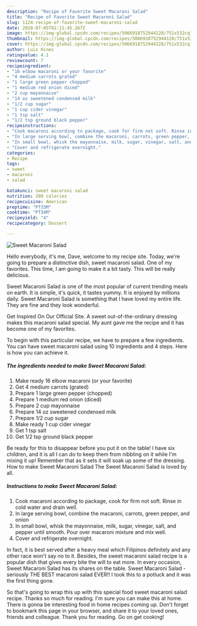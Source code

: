 ```yaml
---
description: "Recipe of Favorite Sweet Macaroni Salad"
title: "Recipe of Favorite Sweet Macaroni Salad"
slug: 1124-recipe-of-favorite-sweet-macaroni-salad
date: 2020-07-05T02:11:45.267Z
image: https://img-global.cpcdn.com/recipes/5066918752944128/751x532cq70/sweet-macaroni-salad-recipe-main-photo.jpg
thumbnail: https://img-global.cpcdn.com/recipes/5066918752944128/751x532cq70/sweet-macaroni-salad-recipe-main-photo.jpg
cover: https://img-global.cpcdn.com/recipes/5066918752944128/751x532cq70/sweet-macaroni-salad-recipe-main-photo.jpg
author: Luis Hines
ratingvalue: 4.1
reviewcount: 7
recipeingredient:
- "16 elbow macaroni or your favorite"
- "4 medium carrots grated"
- "1 large green pepper chopped"
- "1 medium red onion diced"
- "2 cup mayonnaise"
- "14 oz sweetened condensed milk"
- "1/2 cup sugar"
- "1 cup cider vinegar"
- "1 tsp salt"
- "1/2 tsp ground black pepper"
recipeinstructions:
- "Cook macaroni according to package, cook for firm not soft. Rinse in cold water and drain well."
- "In large serving bowl, combine the macaroni, carrots, green pepper, and onion"
- "In small bowl, whisk the mayonnaise, milk, sugar, vinegar, salt, and pepper until smooth. Pour over macaroni mixture and mix well."
- "Cover and refrigerate overnight."
categories:
- Recipe
tags:
- sweet
- macaroni
- salad

katakunci: sweet macaroni salad 
nutrition: 209 calories
recipecuisine: American
preptime: "PT33M"
cooktime: "PT34M"
recipeyield: "4"
recipecategory: Dessert

---
```



![Sweet Macaroni Salad](https://img-global.cpcdn.com/recipes/5066918752944128/751x532cq70/sweet-macaroni-salad-recipe-main-photo.jpg)

Hello everybody, it's me, Dave, welcome to my recipe site. Today, we're going to prepare a distinctive dish, sweet macaroni salad. One of my favorites. This time, I am going to make it a bit tasty. This will be really delicious.

Sweet Macaroni Salad is one of the most popular of current trending meals on earth. It is simple, it's quick, it tastes yummy. It is enjoyed by millions daily. Sweet Macaroni Salad is something that I have loved my entire life. They are fine and they look wonderful.

Get Inspired On Our Official Site. A sweet out-of-the-ordinary dressing makes this macaroni salad special. My aunt gave me the recipe and it has become one of my favorites.


To begin with this particular recipe, we have to prepare a few ingredients. You can have sweet macaroni salad using 10 ingredients and 4 steps. Here is how you can achieve it.

<!--inarticleads1-->

##### The ingredients needed to make Sweet Macaroni Salad:

1. Make ready 16 elbow macaroni (or your favorite)
1. Get 4 medium carrots (grated)
1. Prepare 1 large green pepper (chopped)
1. Prepare 1 medium red onion (diced)
1. Prepare 2 cup mayonnaise
1. Prepare 14 oz sweetened condensed milk
1. Prepare 1/2 cup sugar
1. Make ready 1 cup cider vinegar
1. Get 1 tsp salt
1. Get 1/2 tsp ground black pepper


Be ready for this to disappear before you put it on the table! I have six children, and it is all I can do to keep them from nibbling on it while I&#39;m mixing it up! Remember that as it sets it will soak up some of the dressing. How to make Sweet Macaroni Salad The Sweet Macaroni Salad is loved by all. 

<!--inarticleads2-->

##### Instructions to make Sweet Macaroni Salad:

1. Cook macaroni according to package, cook for firm not soft. Rinse in cold water and drain well.
1. In large serving bowl, combine the macaroni, carrots, green pepper, and onion
1. In small bowl, whisk the mayonnaise, milk, sugar, vinegar, salt, and pepper until smooth. Pour over macaroni mixture and mix well.
1. Cover and refrigerate overnight.


In fact, it is best served after a heavy meal which Filipinos definitely and any other race won&#39;t say no to it. Besides, the sweet macaroni salad recipe is a popular dish that gives every bite the will to eat more. In every occasion, Sweet Macaroni Salad has its shares on the table. Sweet Macaroni Salad - seriously THE BEST macaroni salad EVER!! I took this to a potluck and it was the first thing gone. 

So that's going to wrap this up with this special food sweet macaroni salad recipe. Thanks so much for reading. I'm sure you can make this at home. There is gonna be interesting food in home recipes coming up. Don't forget to bookmark this page in your browser, and share it to your loved ones, friends and colleague. Thank you for reading. Go on get cooking!
